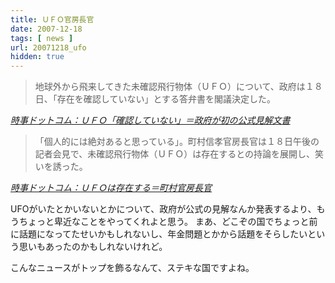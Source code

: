 ```yaml
---
title: ＵＦＯ官房長官
date: 2007-12-18
tags: [ news ]
url: 20071218_ufo
hidden: true
---
```

<blockquote>地球外から飛来してきた未確認飛行物体（ＵＦＯ）について、政府は１８日、「存在を確認していない」とする答弁書を閣議決定した。</blockquote>
<cite><a href="http://www.jiji.com/jc/c?g=pol_date2&k=2007121800447" target="_blank">時事ドットコム：ＵＦＯ「確認していない」＝政府が初の公式見解文書</a></cite>

<blockquote>「個人的には絶対あると思っている」。町村信孝官房長官は１８日午後の記者会見で、未確認飛行物体（ＵＦＯ）は存在するとの持論を展開し、笑いを誘った。</blockquote>
<cite><a href="http://www.jiji.com/jc/c?g=pol_30&k=2007121800828" target="_blank">時事ドットコム：ＵＦＯは存在する＝町村官房長官</a></cite>

UFOがいたとかいないとかについて、政府が公式の見解なんか発表するより、もうちょっと卑近なことをやってくれよと思う。
まあ、どこぞの国でちょっと前に話題になってたせいかもしれないし、年金問題とかから話題をそらしたいという思いもあったのかもしれないけれど。

こんなニュースがトップを飾るなんて、ステキな国ですよね。
